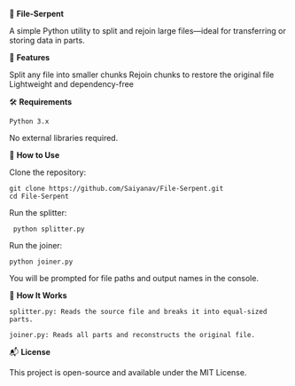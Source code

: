 🐍 **File-Serpent**

A simple Python utility to split and rejoin large files—ideal for transferring or storing data in parts.

📌 **Features**

Split any file into smaller chunks
Rejoin chunks to restore the original file
Lightweight and dependency-free

🛠️ **Requirements**

    Python 3.x

No external libraries required.

🚀 **How to Use**

Clone the repository:

    git clone https://github.com/Saiyanav/File-Serpent.git
    cd File-Serpent

Run the splitter:

     python splitter.py

Run the joiner:

    python joiner.py

You will be prompted for file paths and output names in the console.

🧠 **How It Works**

    splitter.py: Reads the source file and breaks it into equal-sized parts.

    joiner.py: Reads all parts and reconstructs the original file.

📬 **License**

This project is open-source and available under the MIT License.
